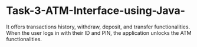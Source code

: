 # Task-3-ATM-Interface-using-Java-
It offers transactions history, withdraw, deposit, and transfer functionalities. When the user logs in with their ID and PIN, the application unlocks the ATM functionalities.

